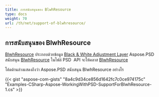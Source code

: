 ```yaml
---
title: การสนับสนุนของ BlwhResource
type: docs
weight: 70
url: /th/net/support-of-blwhresource/
---
```


## **การสนับสนุนของ BlwhResource**
[BlwhResource](https://reference.aspose.com/psd/net/aspose.psd.fileformats.psd.layers.layerresources/blwhresource) ประกอบด้วยข้อมูล [Black & White Adjustment Layer](https://reference.aspose.com/psd/net/aspose.psd.fileformats.psd.layers.adjustmentlayers/blackwhiteadjustmentlayer)  Aspose.PSD สนับสนุน [BlwhResource](https://reference.aspose.com/net/psd/aspose.psd.fileformats.psd.layers.layerresources/blwhresource) ในไฟล์ PSD  API จะให้คลาส [BlwhResource](https://reference.aspose.com/net/psd/aspose.psd.fileformats.psd.layers.layerresources/blwhresource) 

โค้ดด้านล่างแสดงถึงว่า Aspose.PSD สนับสนุน BlwhResource อย่างไร

{{< gist "aspose-com-gists" "8a4c9d34ce856d1642fc7c0ce974175c" "Examples-CSharp-Aspose-WorkingWithPSD-SupportForBlwhResource-1.cs" >}}

